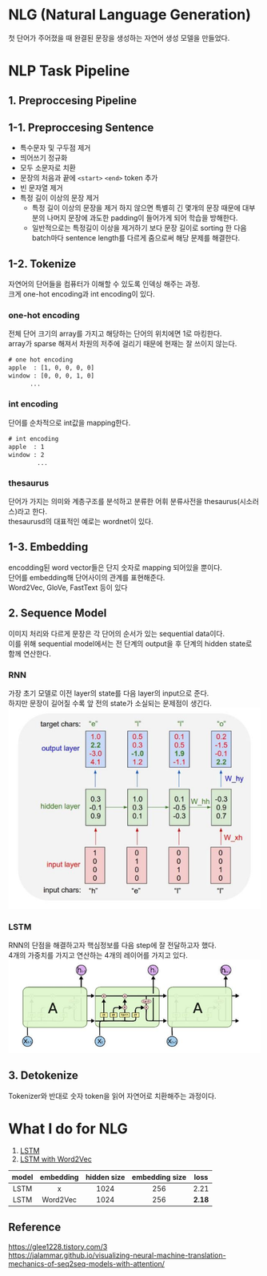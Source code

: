 # NLG (Natural Language Generation)  
첫 단어가 주어졌을 때 완결된 문장을 생성하는 자연어 생성 모델을 만들었다.  
  
# NLP Task Pipeline  
## 1. Preproccesing Pipeline  
## 1-1. Preproccesing Sentence  
* 특수문자 및 구두점 제거
* 띄어쓰기 정규화
* 모두 소문자로 치환
* 문장의 처음과 끝에 `<start>` `<end>` token 추가
* 빈 문자열 제거
* 특정 길이 이상의 문장 제거
  * 특정 길이 이상의 문장을 제거 하지 않으면 특별히 긴 몇개의 문장 때문에 대부분의 나머지 문장에 과도한 padding이 들어가게 되어 학습을 방해한다. 
  * 일반적으로는 특정길이 이상을 제거하기 보다 문장 길이로 sorting 한 다음 batch마다 sentence length를 다르게 줌으로써 해당 문제를 해결한다.  

## 1-2. Tokenize  
자연어의 단어들을 컴퓨터가 이해할 수 있도록 인덱싱 해주는 과정.  
크게 one-hot encoding과 int encoding이 있다.  


### one-hot encoding
전체 단어 크기의 array를 가지고 해당하는 단어의 위치에면 1로 마킹한다.  
array가 sparse 해져서 차원의 저주에 걸리기 때문에 현재는 잘 쓰이지 않는다.  
``` 
# one hot encoding
apple  : [1, 0, 0, 0, 0]
window : [0, 0, 0, 1, 0]
      ...
```

### int encoding  
단어를 순차적으로 int값을 mapping한다.
```angular2html
# int encoding  
apple  : 1
window : 2
        ...
```  

### thesaurus 
단어가 가지는 의미와 계층구조를 분석하고 분류한 어휘 분류사전을 thesaurus(시소러스)라고 한다.  
thesaurusd의 대표적인 예로는 wordnet이 있다.  

## 1-3. Embedding  
encodding된 word vector들은 단지 숫자로 mapping 되어있을 뿐이다.  
단어를 embedding해 단어사이의 관계를 표현해준다.  
Word2Vec, GloVe, FastText 등이 있다  

## 2. Sequence Model  
이미지 처리와 다르게 문장은 각 단어의 순서가 있는 sequential data이다.  
이를 위해 sequential model에서는 전 단계의 output을 후 단계의 hidden state로 함께 연산한다.  
### RNN  
가장 초기 모델로 이전 layer의 state를 다음 layer의 input으로 준다.  
하지만 문장이 길어질 수록 앞 전의 state가 소실되는 문제점이 생긴다.  
![rnn](https://github.com/estela19/AIFFEL/blob/master/exp04/utils/rnn.JPG)

### LSTM  
RNN의 단점을 해결하고자 핵심정보를 다음 step에 잘 전달하고자 했다.  
4개의 가중치를 가지고 연산하는 4개의 레이어를 가지고 있다.  
![lstm](https://github.com/estela19/AIFFEL/blob/master/exp04/utils/lstm.JPG)

## 3. Detokenize
Tokenizer와 반대로 숫자 token을 읽어 자연어로 치환해주는 과정이다.  

  
  
# What I do for NLG
1. [LSTM](https://github.com/estela19/AIFFEL/blob/master/exp04/%5BE-04%5Dlyricist_base.ipynb) 
2. [LSTM with Word2Vec](https://github.com/estela19/AIFFEL/blob/master/exp04/%5BE-04%5Dlyricist_word2vec.ipynb) 

| model | embedding | hidden size | embedding size | loss |
|:-----:|:---------:|:-----------:|:--------------:|:----:|
| LSTM  |     x     | 1024        | 256            | 2.21 |
| LSTM  | Word2Vec  | 1024        | 256            | **2.18** |

## Reference
https://glee1228.tistory.com/3  
https://jalammar.github.io/visualizing-neural-machine-translation-mechanics-of-seq2seq-models-with-attention/